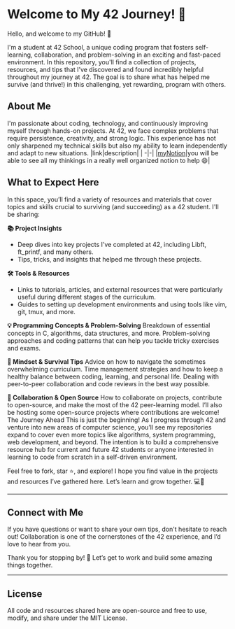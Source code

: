# Welcome to My 42 Journey! 🚀
Hello, and welcome to my GitHub! 👋

I'm a student at 42 School, a unique coding program that fosters self-learning, collaboration, and problem-solving in an exciting and fast-paced environment. In this repository, you'll find a collection of projects, resources, and tips that I’ve discovered and found incredibly helpful throughout my journey at 42. The goal is to share what has helped me survive (and thrive!) in this challenging, yet rewarding, program with others.

## About Me
I'm passionate about coding, technology, and continuously improving myself through hands-on projects. At 42, we face complex problems that require persistence, creativity, and strong logic. This experience has not only sharpened my technical skills but also my ability to learn independently and adapt to new situations.
|link|description|
| -|-|
|[myNotion](https://puzzled-basil-cc8.notion.site/e743d7995e2a42b6984afa27a7608b0e?v=ddb9f1bff26241fea260b8066eaf2636)|you will be able to see all my thinkings in a really well organized notion to help :smile:|

## What to Expect Here
In this space, you’ll find a variety of resources and materials that cover topics and skills crucial to surviving (and succeeding) as a 42 student. I'll be sharing:

**📚 Project Insights**
- Deep dives into key projects I’ve completed at 42, including Libft, ft_printf, and many others.
- Tips, tricks, and insights that helped me through these projects.

**🛠️ Tools & Resources**
- Links to tutorials, articles, and external resources that were particularly useful during different stages of the curriculum.
- Guides to setting up development environments and using tools like vim, git, tmux, and more.

**💡 Programming Concepts & Problem-Solving**
Breakdown of essential concepts in C, algorithms, data structures, and more.
Problem-solving approaches and coding patterns that can help you tackle tricky exercises and exams.

**🧠 Mindset & Survival Tips**
Advice on how to navigate the sometimes overwhelming curriculum.
Time management strategies and how to keep a healthy balance between coding, learning, and personal life.
Dealing with peer-to-peer collaboration and code reviews in the best way possible.

**🤝 Collaboration & Open Source**
How to collaborate on projects, contribute to open-source, and make the most of the 42 peer-learning model.
I’ll also be hosting some open-source projects where contributions are welcome!
The Journey Ahead
This is just the beginning! As I progress through 42 and venture into new areas of computer science, you’ll see my repositories expand to cover even more topics like algorithms, system programming, web development, and beyond. The intention is to build a comprehensive resource hub for current and future 42 students or anyone interested in learning to code from scratch in a self-driven environment.

Feel free to fork, star ⭐, and explore! I hope you find value in the projects and resources I’ve gathered here. Let’s learn and grow together. 💻🌱

---

## Connect with Me
If you have questions or want to share your own tips, don't hesitate to reach out! Collaboration is one of the cornerstones of the 42 experience, and I’d love to hear from you.

Thank you for stopping by! 🙌 Let’s get to work and build some amazing things together.

---

## License
All code and resources shared here are open-source and free to use, modify, and share under the MIT License.
